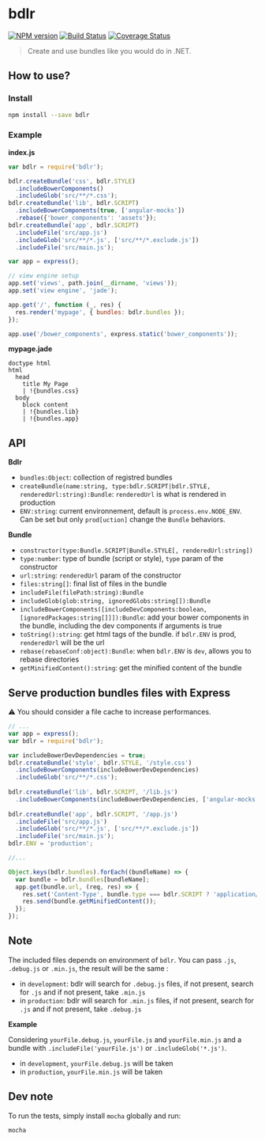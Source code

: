 # bdlr

[![NPM version][npm-image]][npm-url]
[![Build Status][travis-image]][travis-url]
[![Coverage Status][coveralls-image]][coveralls-url]

> Create and use bundles like you would do in .NET.

## How to use?

### Install

```bash
npm install --save bdlr
```

### Example

**index.js**

```javascript
var bdlr = require('bdlr');

bdlr.createBundle('css', bdlr.STYLE)
  .includeBowerComponents()
  .includeGlob('src/**/*.css');
bdlr.createBundle('lib', bdlr.SCRIPT)
  .includeBowerComponents(true, ['angular-mocks'])
  .rebase({'bower_components': 'assets'});
bdlr.createBundle('app', bdlr.SCRIPT)
  .includeFile('src/app.js')
  .includeGlob('src/**/*.js', ['src/**/*.exclude.js'])
  .includeFile('src/main.js');

var app = express();

// view engine setup
app.set('views', path.join(__dirname, 'views'));
app.set('view engine', 'jade');

app.get('/', function (_, res) {
  res.render('mypage', { bundles: bdlr.bundles });
});

app.use('/bower_components', express.static('bower_components'));
```

**mypage.jade**

```jade
doctype html
html
  head
    title My Page
    | !{bundles.css}
  body
    block content
    | !{bundles.lib}
    | !{bundles.app}
```

## API

**Bdlr**

* `bundles:Object`: collection of registred bundles 
* `createBundle(name:string, type:bdlr.SCRIPT|bdlr.STYLE, renderedUrl:string):Bundle`: `renderedUrl` is what is rendered in production 
* `ENV:string`: current environnement, default is `process.env.NODE_ENV`. Can be set but only `prod[uction]` change the `Bundle` behaviors.

**Bundle**

* `constructor(type:Bundle.SCRIPT|Bundle.STYLE[, renderedUrl:string])`
* `type:number`: type of bundle (script or style), `type` param of the constructor
* `url:string`: `renderedUrl` param of the constructor
* `files:string[]`: final list of files in the bundle
* `includeFile(filePath:string):Bundle`
* `includeGlob(glob:string, ignoredGlobs:string[]):Bundle`
* `includeBowerComponents([includeDevComponents:boolean, [ignoredPackages:string[]]]):Bundle`: add your bower components in the bundle, including the dev components if arguments is true
* `toString():string`: get html tags of the bundle. if `bdlr.ENV` is prod, `renderedUrl` will be the url
* `rebase(rebaseConf:object):Bundle`: when `bdlr.ENV` is `dev`, allows you to rebase directories
* `getMinifiedContent():string`: get the minified content of the bundle

## Serve production bundles files with Express

:warning: You should consider a file cache to increase performances.

```javascript
// ...
var app = express();
var bdlr = require('bdlr');

var includeBowerDevDependencies = true;
bdlr.createBundle('style', bdlr.STYLE, '/style.css')
  .includeBowerComponents(includeBowerDevDependencies)
  .includeGlob('src/**/*.css');
  
bdlr.createBundle('lib', bdlr.SCRIPT, '/lib.js')
  .includeBowerComponents(includeBowerDevDependencies, ['angular-mocks']);
  
bdlr.createBundle('app', bdlr.SCRIPT, '/app.js')
  .includeFile('src/app.js')
  .includeGlob('src/**/*.js', ['src/**/*.exclude.js'])
  .includeFile('src/main.js');
bdlr.ENV = 'production';

//...

Object.keys(bdlr.bundles).forEach((bundleName) => {
  var bundle = bdlr.bundles[bundleName];
  app.get(bundle.url, (req, res) => {
    res.set('Content-Type', bundle.type === bdlr.SCRIPT ? 'application/javascript' : 'text/css');
    res.send(bundle.getMinifiedContent());
  });
});
```

## Note

The included files depends on environment of `bdlr`. You can pass `.js`, `.debug.js` or `.min.js`, the result will be the same :

* in `development`: bdlr will search for `.debug.js` files, if not present, search for `.js` and if not present, take `.min.js`
* in `production`: bdlr will search for `.min.js` files, if not present, search for `.js` and if not present, take `.debug.js`

**Example**

Considering `yourFile.debug.js`, `yourFile.js` and `yourFile.min.js` and a bundle with `.includeFile('yourFile.js')` or `.includeGlob('*.js')`.

* in `development`, `yourFile.debug.js` will be taken
* in `production`, `yourFile.min.js` will be taken

## Dev note

To run the tests, simply install `mocha` globally and run:

```sh
mocha
```

[npm-url]:https://npmjs.org/package/bdlr
[npm-image]:https://badge.fury.io/js/bdlr.svg
[travis-url]:https://travis-ci.org/pierrecle/bdlr
[travis-image]:https://travis-ci.org/pierrecle/bdlr.svg?branch=master
[coveralls-url]:https://coveralls.io/github/pierrecle/bdlr?branch=master
[coveralls-image]:https://coveralls.io/repos/github/pierrecle/bdlr/badge.svg?branch=master